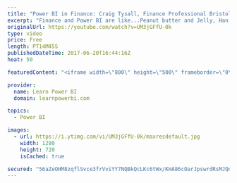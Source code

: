 ```yaml
---
title: "Power BI in Finance: Craig Tysall, Finance Professional Bristol, UK Interview"
excerpt: "Finance and Power BI are like...Peanut butter and Jelly, Han Solo and Luke Skywalker, yin and yang....Well, you get the idea...they're a match made in heaven. 👉 Join the LearnPowerBI Family: https://web.learnpowerbi.com/waitlist-invite/capabilities, when it comes to Finance. ------------------------------------------------"
originalUrl: https://youtube.com/watch?v=UM3jGFfU-0k
type: video
price: Free
length: PT14M45S
publishedDateTime: 2017-06-20T16:44:16Z
heat: 50

featuredContent: "<iframe width=\"800\" height=\"500\" frameborder=\"0\" src=\"https://www.youtube.com/embed/UM3jGFfU-0k\" allow=\"accelerometer; autoplay; encrypted-media; gyroscope; picture-in-picture\" allowfullscreen></iframe>"

provider:
  name: Learn Power BI
  domain: learnpowerbi.com

topics:
  - Power BI

images:
  - url: https://i.ytimg.com/vi/UM3jGFfU-0k/maxresdefault.jpg
    width: 1280
    height: 720
    isCached: true

secured: "56aZeOHM8zqflSvce3frVviYY7NQBkQcLKc6tWx/KHA86cOarJpswrdRsMJQdgo0J1VP/yCj492cGkkRzlzo39MJHPGiKAJg+2Ewp+adROwUomazUPFAw2r3pCqG2VCu1RlvS3/9ypQu7fYQCTPo+iOWfBBWAqySjpmJek+r+4ekIebRWkVSyLUDyBAc7TUq77vfZsVCNN2hbSVZVk+dDP74Lqf+tf0IfhK7m4f6HtvHqOkdOCl5nWIVWv6NsGuRBkDSDXRNe5tc7ElkPbl5gh9RlTpRE7AlQ9tBI0EqnsHbT6DpuLTlBx7+Q/BSiU0qOpm8JBDB6Q2ShHOTG5zV1mbD0WV1M8cZBdt97xbECgfPxn8JPtKRz/7XGOo8mrSslPotsURj2SfylK4W6TkUeo6YqALyIf9KV9ucPonPe3s=;RvX6lbeLcqizfaGYuU2k+w=="
---
```



